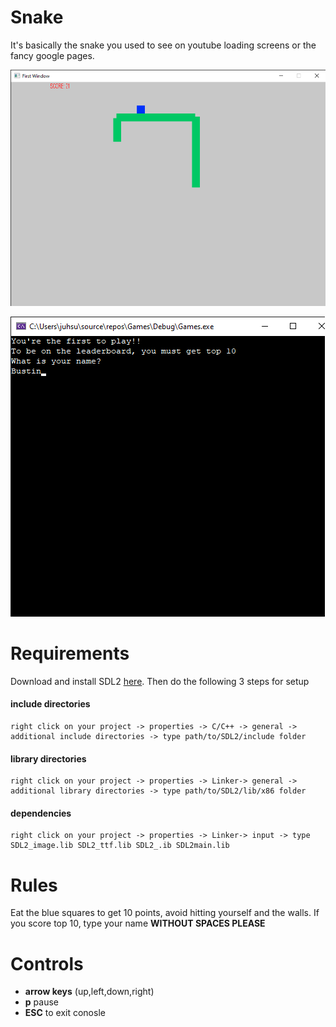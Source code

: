 # Snake
It's basically the snake you used to see on youtube loading screens or the fancy google pages.


![Window](SnakeGame.png)


![Console](SnakeConsole.png)

# Requirements
Download and install SDL2 [here](https://www.libsdl.org/).
Then do the following 3 steps for setup
#### include directories
```
right click on your project -> properties -> C/C++ -> general -> additional include directories -> type path/to/SDL2/include folder
```
#### library directories
```
right click on your project -> properties -> Linker-> general -> additional library directories -> type path/to/SDL2/lib/x86 folder
```

#### dependencies
```
right click on your project -> properties -> Linker-> input -> type SDL2_image.lib SDL2_ttf.lib SDL2_.ib SDL2main.lib
```

# Rules
Eat the blue squares to get 10 points, avoid hitting yourself and the walls.
If you score top 10, type your name **WITHOUT SPACES PLEASE**

# Controls
- **arrow keys** (up,left,down,right)
- **p** pause
- **ESC** to exit conosle  
